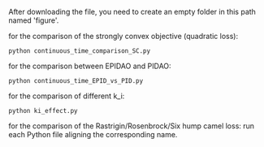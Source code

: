
After downloading the file, you need to create an empty folder in this path named 'figure'.

for the comparison of the strongly convex objective (quadratic loss): 
```shell
python continuous_time_comparison_SC.py
```

for the comparison between EPIDAO and PIDAO: 
```shell
python continuous_time_EPID_vs_PID.py
```

for the comparison of different k_i: 
```shell
python ki_effect.py
```

for the comparison of the Rastrigin/Rosenbrock/Six hump camel loss: run each Python file aligning the corresponding name.
